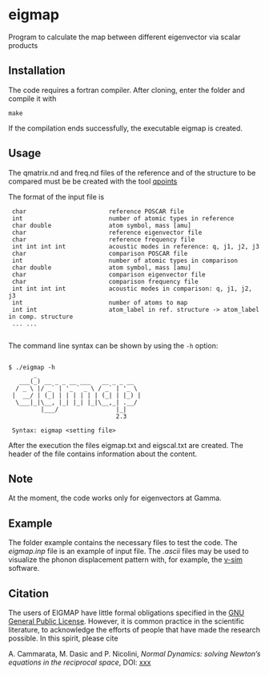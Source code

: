 # eigmap

Program to calculate the map between different eigenvector via scalar products

## Installation

The code requires a fortran compiler. After cloning, enter the folder and compile it with

`make`

If the compilation ends successfully, the executable eigmap is created.

## Usage

The qmatrix.nd and freq.nd files of the reference and of the structure to be compared must be be created with the tool [qpoints](https://github.com/acammarat/phtools/tree/main/qpoints)

The format of the input file is


```
 char                       reference POSCAR file
 int                        number of atomic types in reference
 char double                atom symbol, mass [amu]
 char                       reference eigenvector file
 char                       reference frequency file
 int int int int            acoustic modes in reference: q, j1, j2, j3
 char                       comparison POSCAR file
 int                        number of atomic types in comparison
 char double                atom symbol, mass [amu]
 char                       comparison eigenvector file
 char                       comparison frequency file
 int int int int            acoustic modes in comparison: q, j1, j2, j3
 int                        number of atoms to map
 int int                    atom_label in ref. structure -> atom_label in comp. structure
 ... ...


```

The command line syntax can be shown by using the `-h` option:

```

$ ./eigmap -h
       _                               
   ___(_) __ _ _ __ ___   __ _ _ __    
  / _ \ |/ _` | '_ ` _ \ / _` | '_ \   
 |  __/ | (_| | | | | | | (_| | |_) |  
  \___|_|\__, |_| |_| |_|\__,_| .__/   
         |___/                |_|      
                              2.3

 Syntax: eigmap <setting file>

```

After the execution the files eigmap.txt and eigscal.txt are created. The header of the file contains information about the content.

## Note

At the moment, the code works only for eigenvectors at Gamma.

## Example

The folder example contains the necessary files to test the code. The *eigmap.inp* file is an example of input file. The *.ascii* files may be used to visualize the phonon displacement pattern with, for example, the [v-sim](https://www.mem-lab.fr/en/Pages/L_SIM/Softwares/V_Sim.aspx) software.

## Citation

 The users of EIGMAP have little formal obligations specified in the [GNU General Public License](http://www.gnu.org/copyleft/gpl.txt).
 However, it is common practice in the scientific literature, to acknowledge the efforts of people that have made the research possible.
 In this spirit, please cite


A. Cammarata, M. Dasic and P. Nicolini, *Normal Dynamics: solving Newton’s equations in the reciprocal space*, DOI: [xxx](https://doi.org/xxx)


